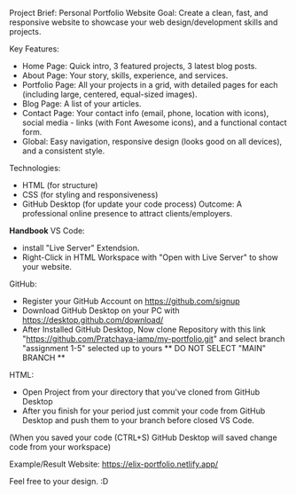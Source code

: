 Project Brief: Personal Portfolio Website
Goal: Create a clean, fast, and responsive website to showcase your web design/development skills and projects.

Key Features:
- Home Page: Quick intro, 3 featured projects, 3 latest blog posts.
- About Page: Your story, skills, experience, and services.
- Portfolio Page: All your projects in a grid, with detailed pages for each (including large, centered, equal-sized images).
- Blog Page: A list of your articles.
- Contact Page: Your contact info (email, phone, location with icons), social media - links (with Font Awesome icons), and a functional contact form.
- Global: Easy navigation, responsive design (looks good on all devices), and a consistent style.

Technologies:
- HTML (for structure)
- CSS (for styling and responsiveness)
- GitHub Desktop (for update your code process)
Outcome: A professional online presence to attract clients/employers.

**Handbook**
VS Code:
- install "Live Server" Extendsion.
- Right-Click in HTML Workspace with "Open with Live Server" to show your website.

GitHub:
- Register your GitHub Account on https://github.com/signup
- Download GitHub Desktop on your PC with https://desktop.github.com/download/
- After Installed GitHub Desktop, Now clone Repository with this link "https://github.com/Pratchaya-jamp/my-portfolio.git" and select branch "assignment 1-5" selected up to yours
  ** DO NOT SELECT "MAIN" BRANCH **
  
HTML: 
- Open Project from your directory that you've cloned from GitHub Desktop
- After you finish for your period just commit your code from GitHub Desktop and push them to your branch before closed VS Code.
  
(When you saved your code (CTRL+S) GitHub Desktop will saved change code from your workspace)

Example/Result Website: https://elix-portfolio.netlify.app/

Feel free to your design. :D
